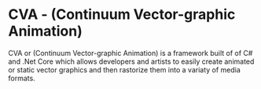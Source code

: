 # CVA - (Continuum Vector-graphic Animation)
CVA or (Continuum Vector-graphic Animation) is a framework built of of C# and .Net Core which allows developers and artists to easily create animated or static vector graphics and then rastorize them into a variaty of media formats.
